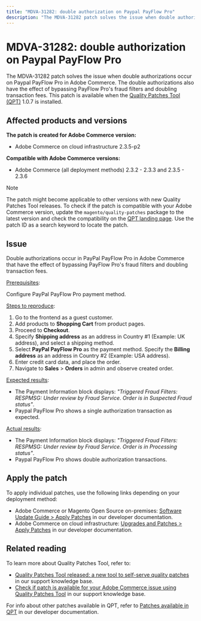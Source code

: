 ```yaml
---
title: "MDVA-31282: double authorization on Paypal PayFlow Pro"
description: "The MDVA-31282 patch solves the issue when double authorizations occur on Paypal PayFlow Pro in Adobe Commerce. The double authorizations also have the effect of bypassing PayFlow Pro's fraud filters and doubling transaction fees. This patch is available when the [Quality Patches Tool (QPT)](https://support.magento.com/hc/en-us/articles/360047139492) 1.0.7 is installed."
---
```


# MDVA-31282: double authorization on Paypal PayFlow Pro

The MDVA-31282 patch solves the issue when double authorizations occur on Paypal PayFlow Pro in Adobe Commerce. The double authorizations also have the effect of bypassing PayFlow Pro's fraud filters and doubling transaction fees. This patch is available when the [Quality Patches Tool (QPT)](https://support.magento.com/hc/en-us/articles/360047139492) 1.0.7 is installed.

## Affected products and versions

**The patch is created for Adobe Commerce version:**

* Adobe Commerce on cloud infrastructure 2.3.5-p2

**Compatible with Adobe Commerce versions:**

* Adobe Commerce (all deployment methods) 2.3.2 - 2.3.3 and 2.3.5 - 2.3.6

>[!NOTE]
>
>The patch might become applicable to other versions with new Quality Patches Tool releases. To check if the patch is compatible with your Adobe Commerce version, update the `magento/quality-patches` package to the latest version and check the compatibility on the [QPT landing page](https://devdocs.magento.com/quality-patches/tool.html#patch-grid). Use the patch ID as a search keyword to locate the patch.

## Issue

Double authorizations occur in PayPal PayFlow Pro in Adobe Commerce that have the effect of bypassing PayFlow Pro's fraud filters and doubling transaction fees.

<u>Prerequisites</u>:

Configure PayPal PayFlow Pro payment method.

<u>Steps to reproduce</u>:

1. Go to the frontend as a guest customer.
1. Add products to **Shopping Cart** from product pages.
1. Proceed to **Checkout**.
1. Specify **Shipping address** as an address in Country \#1 (Example: UK address), and select a shipping method.
1. Select **PayPal PayFlow Pro** as the payment method. Specify the **Billing address** as an address in Country \#2 (Example: USA address).
1. Enter credit card data, and place the order.
1. Navigate to **Sales** > **Orders** in admin and observe created order.

<u>Expected results</u>:

* The Payment Information block displays: *"Triggered Fraud Filters: RESPMSG: Under review by Fraud Service*. *Order is in Suspected Fraud status"*.
* Paypal PayFlow Pro shows a single authorization transaction as expected.

<u>Actual results</u>:

* The Payment Information block displays: *"Triggered Fraud Filters: RESPMSG: Under review by Fraud Service*. *Order is in Processing status"*.
* Paypal PayFlow Pro shows double authorization transactions.

## Apply the patch

To apply individual patches, use the following links depending on your deployment method:

* Adobe Commerce or Magento Open Source on-premises: [Software Update Guide > Apply Patches](https://devdocs.magento.com/guides/v2.4/comp-mgr/patching/mqp.html) in our developer documentation.
* Adobe Commerce on cloud infrastructure: [Upgrades and Patches > Apply Patches](https://devdocs.magento.com/cloud/project/project-patch.html) in our developer documentation.

## Related reading

To learn more about Quality Patches Tool, refer to:

* [Quality Patches Tool released: a new tool to self-serve quality patches](https://support.magento.com/hc/en-us/articles/360047139492) in our support knowledge base.
* [Check if patch is available for your Adobe Commerce issue using Quality Patches Tool](https://support.magento.com/hc/en-us/articles/360047125252) in our support knowledge base.

For info about other patches available in QPT, refer to [Patches available in QPT](https://devdocs.magento.com/quality-patches/tool.html#patch-grid) in our developer documentation.